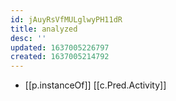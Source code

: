 ```yaml
---
id: jAuyRsVfMULglwyPH11dR
title: analyzed
desc: ''
updated: 1637005226797
created: 1637005214792
---
```



- [[p.instanceOf]] [[c.Pred.Activity]]
